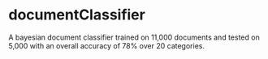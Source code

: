 # documentClassifier
A bayesian document classifier trained on 11,000 documents and tested on 5,000 with an overall accuracy of 78% over 20 categories.

